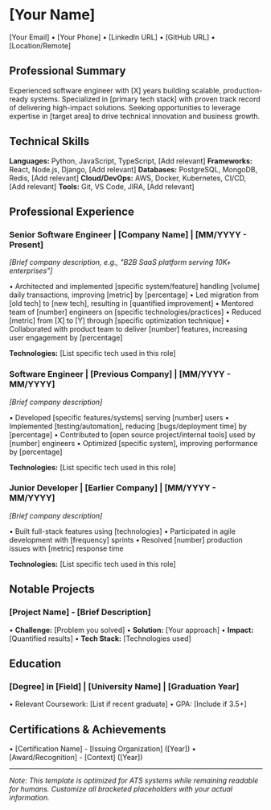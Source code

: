 # [Your Name]

[Your Email] • [Your Phone] • [LinkedIn URL] • [GitHub URL] • [Location/Remote]

## Professional Summary

Experienced software engineer with [X] years building scalable, production-ready systems. Specialized in [primary tech stack] with proven track record of delivering high-impact solutions. Seeking opportunities to leverage expertise in [target area] to drive technical innovation and business growth.

## Technical Skills

**Languages:** Python, JavaScript, TypeScript, [Add relevant]
**Frameworks:** React, Node.js, Django, [Add relevant]
**Databases:** PostgreSQL, MongoDB, Redis, [Add relevant]
**Cloud/DevOps:** AWS, Docker, Kubernetes, CI/CD, [Add relevant]
**Tools:** Git, VS Code, JIRA, [Add relevant]

## Professional Experience

### Senior Software Engineer | [Company Name] | [MM/YYYY - Present]
*[Brief company description, e.g., "B2B SaaS platform serving 10K+ enterprises"]*

• Architected and implemented [specific system/feature] handling [volume] daily transactions, improving [metric] by [percentage]
• Led migration from [old tech] to [new tech], resulting in [quantified improvement]
• Mentored team of [number] engineers on [specific technologies/practices]
• Reduced [metric] from [X] to [Y] through [specific optimization technique]
• Collaborated with product team to deliver [number] features, increasing user engagement by [percentage]

**Technologies:** [List specific tech used in this role]

### Software Engineer | [Previous Company] | [MM/YYYY - MM/YYYY]
*[Brief company description]*

• Developed [specific features/systems] serving [number] users
• Implemented [testing/automation], reducing [bugs/deployment time] by [percentage]
• Contributed to [open source project/internal tools] used by [number] engineers
• Optimized [specific system], improving performance by [percentage]

**Technologies:** [List specific tech used in this role]

### Junior Developer | [Earlier Company] | [MM/YYYY - MM/YYYY]
*[Brief company description]*

• Built full-stack features using [technologies]
• Participated in agile development with [frequency] sprints
• Resolved [number] production issues with [metric] response time

**Technologies:** [List specific tech used in this role]

## Notable Projects

### [Project Name] - [Brief Description]
• **Challenge:** [Problem you solved]
• **Solution:** [Your approach]
• **Impact:** [Quantified results]
• **Tech Stack:** [Technologies used]

## Education

### [Degree] in [Field] | [University Name] | [Graduation Year]
• Relevant Coursework: [List if recent graduate]
• GPA: [Include if 3.5+]

## Certifications & Achievements

• [Certification Name] - [Issuing Organization] ([Year])
• [Award/Recognition] - [Context] ([Year])

---
*Note: This template is optimized for ATS systems while remaining readable for humans. Customize all bracketed placeholders with your actual information.*